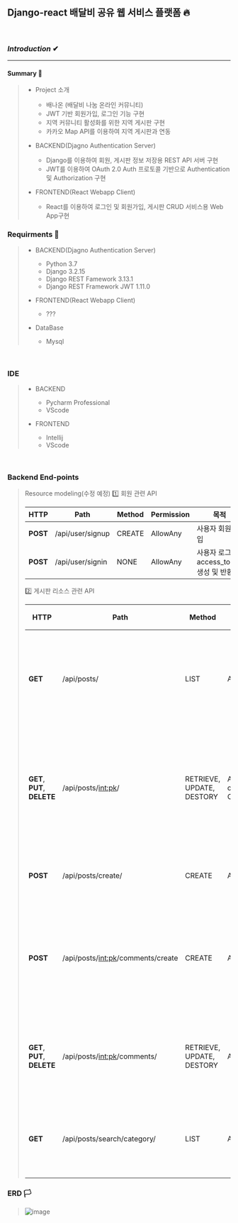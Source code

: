 ## Django-react 배달비 공유 웹 서비스 플랫폼 🔥

<br>

### ***Introduction*** ✔

<hr>

#### Summary 🔽
> - Project 소개
>   - 배나온 (배달비 나눔 온라인 커뮤니티)
>   - JWT 기반 회원가입, 로그인 기능 구현
>   - 지역 커뮤니티 활성화를 위한 지역 게시판 구현
>   - 카카오 Map API를 이용하여 지역 게시판과 연동
>  
> - BACKEND(Djagno Authentication Server)
>   - Django를 이용하여 회원, 게시판 정보 저장용 REST API 서버 구현
>   - JWT를 이용하여 OAuth 2.0 Auth 프로토콜 기반으로 Authentication 및 Authorization 구현
> 
> - FRONTEND(React Webapp Client)
>   - React를 이용하여 로그인 및 회원가입, 게시판 CRUD 서비스용 Web App구현

### Requirments 🤔
> - BACKEND(Djagno Authentication Server)
>   - Python 3.7
>   - Django 3.2.15
>   - Django REST Famework 3.13.1
>   - Django REST Framework JWT 1.11.0
> 
> - FRONTEND(React Webapp Client)
>   - ???
> - DataBase
>   - Mysql 

<br>

### IDE
> - BACKEND
>   - Pycharm Professional
>   - VScode
>   
> - FRONTEND
>   - Intellij
>   - VScode

<br>

### Backend End-points 
> Resource modeling(수정 예정)
> 1️⃣ 회원 관련 API
> 
>   |  HTTP |  Path |  Method |  Permission |  목적 |
>   | --- | --- | --- | --- | --- |
>   |**POST** |/api/user/signup|CREATE| AllowAny |사용자 회원가입|
>   |**POST** |/api/user/signin|NONE| AllowAny |사용자 로그인, access_token 생성 및 반환|
> 
> 
> 2️⃣ 게시판 리소스 관련 API
> 
>   |  HTTP |  Path |  Method |  Permission |  목적 |
>   | --- | --- | --- | --- | --- |
>   |**GET** |/api/posts/|LIST| AllowAny |모든 게시글 목록 확인|
>   |**GET**, **PUT**, **DELETE** |/api/posts/<int:pk>/|RETRIEVE, UPDATE, DESTORY| Access_token or ReadOnly OR IsOwner |게시글 하나 확인, 수정, 삭제|
>   |**POST** |/api/posts/create/|CREATE| Access_token |게시글 생성|
>   |**POST** |/api/posts/<int:pk>/comments/create|CREATE| Access_token | 해당 게시글에 댓글 생성|
>   |**GET**, **PUT**, **DELETE**|/api/posts/<int:pk>/comments/|RETRIEVE, UPDATE, DESTORY| Access_token |댓글 확인, 수정, 삭제|
>   |**GET**|/api/posts/search/category/|LIST|AllowAny|카테고리별 검색|
>   
### ERD 🏳

> ![image](https://user-images.githubusercontent.com/87630540/186983541-2726b055-8606-44f0-8eb1-4e62df0cead1.png)



